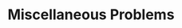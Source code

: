 ---
title: "Miscellaneous Problems"
weight: 1
# bookFlatSection: true
# bookToc: true
# bookHidden: true
bookCollapseSection: true
# bookComments: false
bookSearchExclude: false
---